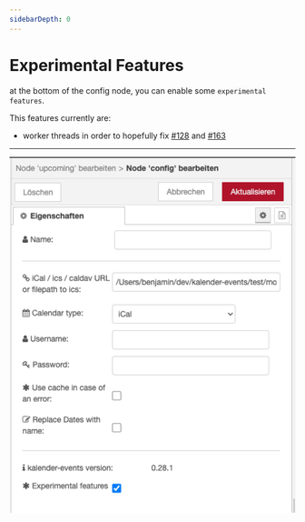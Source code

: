 ```yaml
---
sidebarDepth: 0
---
```


# Experimental Features

at the bottom of the config node, you can enable some `experimental features`.

This features currently are:

- worker threads in order to hopefully fix [#128](https://github.com/naimo84/node-red-contrib-ical-events/issues/128) and [#163](https://github.com/naimo84/node-red-contrib-ical-events/issues/163)

---

![experimental.png](../examples/experimental.png)  